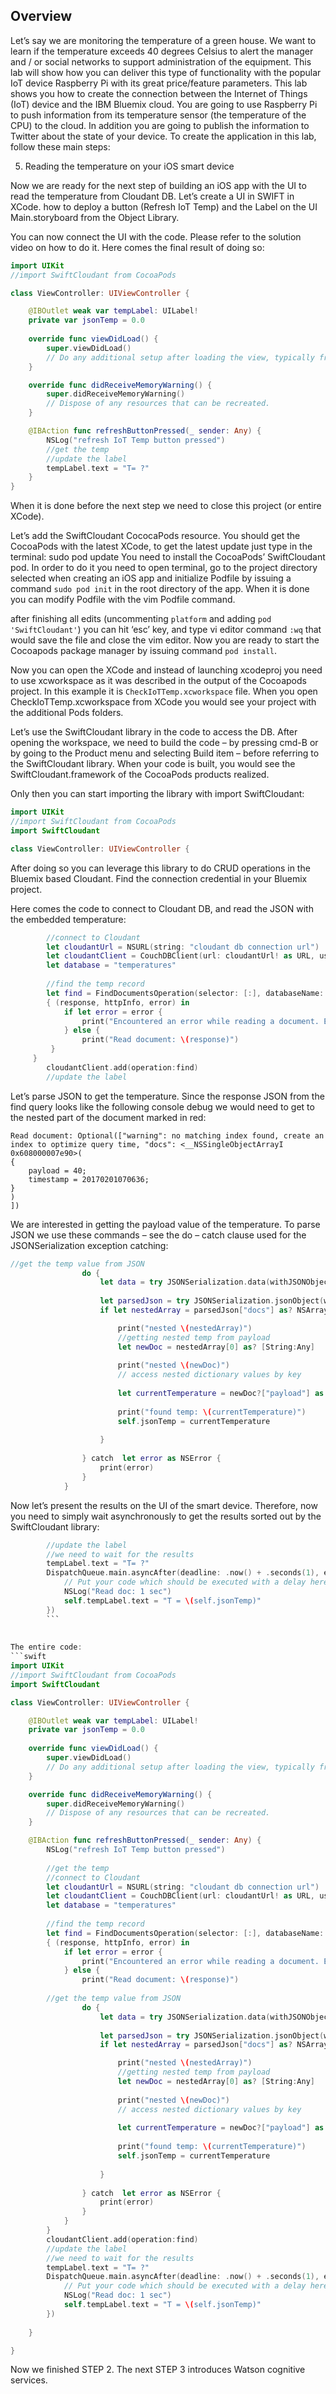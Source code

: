 ## Overview
Let’s say we are monitoring the temperature of a green house. We want to learn if the temperature exceeds 40 degrees Celsius to alert the manager and / or social networks to support administration of the equipment. 
This lab will show how you can deliver this type of functionality with the popular IoT device Raspberry Pi with its great price/feature parameters.
This lab shows you how to create the connection between the Internet of Things (IoT) device and the IBM Bluemix cloud. You are going to use Raspberry Pi to push information from its temperature sensor (the temperature of the CPU) to the cloud. In addition you are going to publish the information to Twitter about the state of your device.
To create the application in this lab, follow these main steps:

5.  Reading the temperature on your iOS smart device

Now we are ready for the next step of building an iOS app with the UI to read the temperature from Cloudant DB.
Let’s create a UI in SWIFT in XCode. how to deploy a button (Refresh IoT Temp) and the Label on the UI Main.storyboard from the Object Library.

You can now connect the UI with the code. Please refer to the solution video on how to do it.
Here comes the final result of doing so:
```swift 
import UIKit
//import SwiftCloudant from CocoaPods

class ViewController: UIViewController {

    @IBOutlet weak var tempLabel: UILabel!
    private var jsonTemp = 0.0
    
    override func viewDidLoad() {
        super.viewDidLoad()
        // Do any additional setup after loading the view, typically from a nib.
    }

    override func didReceiveMemoryWarning() {
        super.didReceiveMemoryWarning()
        // Dispose of any resources that can be recreated.
    }

    @IBAction func refreshButtonPressed(_ sender: Any) {
        NSLog("refresh IoT Temp button pressed")
        //get the temp
        //update the label
        tempLabel.text = "T= ?" 
    }
}
```
When it is done before the next step we need to close this project (or entire XCode).

Let’s add the SwiftCloudant CococaPods resource. You should get the CocoaPods with the latest XCode, to get the latest update just type in the terminal: sudo pod update
You need to install the CocoaPods’ SwiftCloudant pod. In order to do it you need to open terminal, go to the project directory selected when creating an iOS app and initialize Podfile by issuing a command ```sudo pod init``` in the root directory of the app. When it is done you can modify Podfile with the vim Podfile command.

after finishing all edits (uncommenting ```platform``` and adding ```pod 'SwiftCloudant'```) you can hit ‘esc’ key, and type vi editor command ```:wq``` that would save the file and close the vim editor. Now you are ready to start the Cocoapods package manager by issuing command ```pod install```.

Now you can open the XCode and instead of launching xcodeproj you need to use xcworkspace as it was described in the output of the Cocoapods project. In this example it is ```CheckIoTTemp.xcworkspace``` file. When you open CheckIoTTemp.xcworkspace from XCode you would see your project with the additional Pods folders.

Let’s use the SwiftCloudant library in the code to access the DB. After opening the workspace, we need to build the code – by pressing cmd-B or by going to the Product menu and selecting Build item – before referring to the SwiftCloudant library.
When your code is built, you would see the SwiftCloudant.framework of the CocoaPods products realized. 

Only then you can start importing the library with import SwiftCloudant:
```swift
import UIKit
//import SwiftCloudant from CocoaPods
import SwiftCloudant

class ViewController: UIViewController {
```
After doing so you can leverage this library to do CRUD operations in the Bluemix based Cloudant. 
Find the connection credential in your Bluemix project.

Here comes the code to connect to Cloudant DB, and read the JSON with the embedded temperature:
```swift
        //connect to Cloudant
        let cloudantUrl = NSURL(string: "cloudant db connection url")
        let cloudantClient = CouchDBClient(url: cloudantUrl! as URL, username: "cloudant db connection user", password: "cloudant db connection password")
        let database = "temperatures"
        
        //find the temp record
        let find = FindDocumentsOperation(selector: [:], databaseName: database, fields: ["payload", "timestamp"], limit: 1, skip: 0, sort:  [Sort(field: "timestamp", sort: Sort.Direction.desc)], bookmark: nil, useIndex: nil, r: 1)
        { (response, httpInfo, error) in
            if let error = error {
                print("Encountered an error while reading a document. Error:\(error)")
            } else {
                print("Read document: \(response)")
	     }
	 }
        cloudantClient.add(operation:find)
        //update the label
```


Let’s parse JSON to get the temperature. Since the response JSON from the find query looks like the following console debug we would need to get to the nested part of the document marked in red:

```
Read document: Optional(["warning": no matching index found, create an index to optimize query time, "docs": <__NSSingleObjectArrayI 0x608000007e90>(
{
    payload = 40;
    timestamp = 20170201070636;
}
)
])
```

We are interested in getting the payload value of the temperature. To parse JSON we use these commands – see the do – catch clause used for the JSONSerialization exception catching:
```swift
//get the temp value from JSON
                do {
                    let data = try JSONSerialization.data(withJSONObject: response!, options: [])
                    
                    let parsedJson = try JSONSerialization.jsonObject(with: data, options: []) as! [String:Any]
                    if let nestedArray = parsedJson["docs"] as? NSArray {

                        print("nested \(nestedArray)")
                        //getting nested temp from payload
                        let newDoc = nestedArray[0] as? [String:Any]
                        
                        print("nested \(newDoc)")
                        // access nested dictionary values by key
                        
                        let currentTemperature = newDoc?["payload"] as! Double
                        
                        print("found temp: \(currentTemperature)")
                        self.jsonTemp = currentTemperature
                        
                    }
                    
                } catch  let error as NSError {
                    print(error)
                }
            }
```

Now let’s present the results on the UI of the smart device. Therefore, now you need to simply wait asynchronously to get the results sorted out by the SwiftCloudant library:
```swift
        //update the label
        //we need to wait for the results
        tempLabel.text = "T= ?"
        DispatchQueue.main.asyncAfter(deadline: .now() + .seconds(1), execute: {
            // Put your code which should be executed with a delay here
            NSLog("Read doc: 1 sec")
            self.tempLabel.text = "T = \(self.jsonTemp)"
        })
        ```
        
        
The entire code:
```swift
import UIKit
//import SwiftCloudant from CocoaPods
import SwiftCloudant

class ViewController: UIViewController {

    @IBOutlet weak var tempLabel: UILabel!
    private var jsonTemp = 0.0
    
    override func viewDidLoad() {
        super.viewDidLoad()
        // Do any additional setup after loading the view, typically from a nib.
    }

    override func didReceiveMemoryWarning() {
        super.didReceiveMemoryWarning()
        // Dispose of any resources that can be recreated.
    }

    @IBAction func refreshButtonPressed(_ sender: Any) {
        NSLog("refresh IoT Temp button pressed")
        
        //get the temp
        //connect to Cloudant
        let cloudantUrl = NSURL(string: "cloudant db connection url")
        let cloudantClient = CouchDBClient(url: cloudantUrl! as URL, username: "cloudant db connection user", password: "cloudant db connection password")
        let database = "temperatures"
        
        //find the temp record
        let find = FindDocumentsOperation(selector: [:], databaseName: database, fields: ["payload", "timestamp"], limit: 1, skip: 0, sort:  [Sort(field: "timestamp", sort: Sort.Direction.desc)], bookmark: nil, useIndex: nil, r: 1)
        { (response, httpInfo, error) in
            if let error = error {
                print("Encountered an error while reading a document. Error:\(error)")
            } else {
                print("Read document: \(response)")
                
        //get the temp value from JSON
                do {
                    let data = try JSONSerialization.data(withJSONObject: response!, options: [])
                    
                    let parsedJson = try JSONSerialization.jsonObject(with: data, options: []) as! [String:Any]
                    if let nestedArray = parsedJson["docs"] as? NSArray {

                        print("nested \(nestedArray)")
                        //getting nested temp from payload
                        let newDoc = nestedArray[0] as? [String:Any]
                        
                        print("nested \(newDoc)")
                        // access nested dictionary values by key
                        
                        let currentTemperature = newDoc?["payload"] as! Double
                        
                        print("found temp: \(currentTemperature)")
                        self.jsonTemp = currentTemperature
                        
                    }
                    
                } catch  let error as NSError {
                    print(error)
                }
            }
        }
        cloudantClient.add(operation:find)
        //update the label
        //we need to wait for the results
        tempLabel.text = "T= ?"
        DispatchQueue.main.asyncAfter(deadline: .now() + .seconds(1), execute: {
            // Put your code which should be executed with a delay here
            NSLog("Read doc: 1 sec")
            self.tempLabel.text = "T = \(self.jsonTemp)"
        })
        
    }

}
```
Now we finished STEP 2. The next STEP 3 introduces Watson cognitive services.
